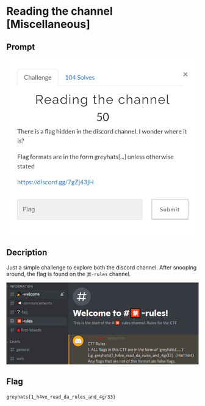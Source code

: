 # Reading the channel [Miscellaneous]

## Prompt
![Image of prompt](./screenshots/reading-the-channel-prompt.png)

## Decription
Just a simple challenge to explore both the discord channel. After snooping around, the flag is found on the `🈲-rules` channel.

![Image of discord channel](./screenshots/reading-the-channel-discord.png)

## Flag
`greyhats{1_h4ve_read_da_rules_and_4gr33}`